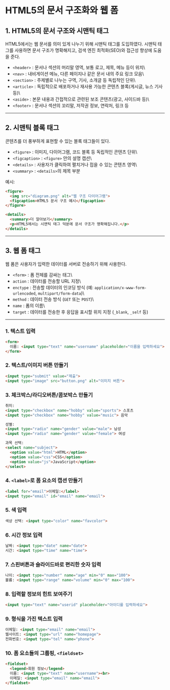 # HTML5의 문서 구조화와 웹 폼

## 1. HTML5의 문서 구조와 시맨틱 태그

HTML5에서는 웹 문서를 의미 있게 나누기 위해 시맨틱 태그를 도입하였다.
시맨틱 태그를 사용하면 문서 구조가 명확해지고, 검색 엔진 최적화(SEO)와
접근성 향상에 도움을 준다.

-   `<header>` : 문서나 섹션의 머리말 영역, 보통 로고, 제목, 메뉴 등이
    위치\
-   `<nav>` : 내비게이션 메뉴, 다른 페이지나 같은 문서 내의 주요 링크
    모음\
-   `<section>` : 주제별로 나누는 구역, 기사, 소개글 등 독립적인 단위\
-   `<article>` : 독립적으로 배포하거나 재사용 가능한 콘텐츠
    블록(게시글, 뉴스 기사 등)\
-   `<aside>` : 본문 내용과 간접적으로 관련된 보조 콘텐츠(광고, 사이드바
    등)\
-   `<footer>` : 문서나 섹션의 꼬리말, 저작권 정보, 연락처, 링크 등

------------------------------------------------------------------------

## 2. 시맨틱 블록 태그

콘텐츠를 더 풍부하게 표현할 수 있는 블록 태그들이 있다.

-   `<figure>` : 이미지, 다이어그램, 코드 블록 등 독립적인 콘텐츠 단위\
-   `<figcaption>` : `<figure>` 안의 설명 캡션\
-   `<details>` : 사용자가 클릭하여 펼치거나 접을 수 있는 콘텐츠 영역\
-   `<summary>` : `<details>`의 제목 부분

예시:

``` html
<figure>
  <img src="diagram.png" alt="웹 구조 다이어그램">
  <figcaption>HTML5 문서 구조 예시</figcaption>
</figure>

<details>
  <summary>더 알아보기</summary>
  <p>HTML5에서는 시맨틱 태그 덕분에 문서 구조가 명확해집니다.</p>
</details>
```

------------------------------------------------------------------------

## 3. 웹 폼 태그

웹 폼은 사용자가 입력한 데이터를 서버로 전송하기 위해 사용한다.

-   `<form>` : 폼 전체를 감싸는 태그\
-   `action` : 데이터를 전송할 URL 지정\
-   `enctype` : 전송할 데이터의 인코딩 방식 (예:
    `application/x-www-form-urlencoded`, `multipart/form-data`)\
-   `method` : 데이터 전송 방식 (`GET` 또는 `POST`)\
-   `name` : 폼의 이름\
-   `target` : 데이터를 전송한 후 응답을 표시할 위치 지정 (`_blank`,
    `_self` 등)

------------------------------------------------------------------------

### 1. 텍스트 입력

``` html
<form>
  이름: <input type="text" name="username" placeholder="이름을 입력하세요">
</form>
```

### 2. 텍스트/이미지 버튼 만들기

``` html
<input type="submit" value="제출">
<input type="image" src="button.png" alt="이미지 버튼">
```

### 3. 체크박스/라디오버튼/콤보박스 만들기

``` html
취미:
<input type="checkbox" name="hobby" value="sports"> 스포츠
<input type="checkbox" name="hobby" value="music"> 음악

성별:
<input type="radio" name="gender" value="male"> 남성
<input type="radio" name="gender" value="female"> 여성

과목 선택:
<select name="subject">
  <option value="html">HTML</option>
  <option value="css">CSS</option>
  <option value="js">JavaScript</option>
</select>
```

### 4. `<label>`로 폼 요소의 캡션 만들기

``` html
<label for="email">이메일:</label>
<input type="email" id="email" name="email">
```

### 5. 색 입력

``` html
색상 선택: <input type="color" name="favcolor">
```

### 6. 시간 정보 입력

``` html
날짜: <input type="date" name="date">
시간: <input type="time" name="time">
```

### 7. 스핀버튼과 슬라이드바로 편리한 숫자 입력

``` html
나이: <input type="number" name="age" min="0" max="100">
볼륨: <input type="range" name="volume" min="0" max="100">
```

### 8. 입력할 정보의 힌트 보여주기

``` html
<input type="text" name="userid" placeholder="아이디를 입력하세요">
```

### 9. 형식을 가진 텍스트 입력

``` html
이메일: <input type="email" name="email">
웹사이트: <input type="url" name="homepage">
전화번호: <input type="tel" name="phone">
```

### 10. 폼 요소들의 그룹핑, `<fieldset>`

``` html
<fieldset>
  <legend>회원 정보</legend>
  이름: <input type="text" name="username"><br>
  이메일: <input type="email" name="email">
</fieldset>
```
